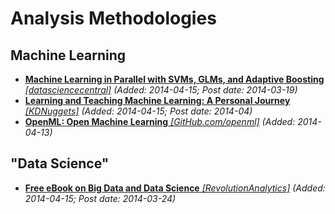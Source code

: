 # Analysis Methodologies

## Machine Learning
* [**Machine Learning in Parallel with SVMs, GLMs, and Adaptive Boosting** *[datasciencecentral]*](http://www.datasciencecentral.com/profiles/blogs/machine-learning-in-parallel-with-support-vector-machines) *(Added: 2014-04-15; Post date: 2014-03-19)*
* [**Learning and Teaching Machine Learning: A Personal Journey** *[KDNuggets]*](http://www.kdnuggets.com/2014/04/learning-teaching-machine-learning-personal-journey.html) *(Added: 2014-04-15; Post date: 2014-04)*
* [**OpenML: Open Machine Learning** *[GitHub.com/openml]*](https://github.com/openml/OpenML) *(Added: 2014-04-13)*

## "Data Science"

* [**Free eBook on Big Data and Data Science** *[RevolutionAnalytics]*](http://blog.revolutionanalytics.com/2014/03/free-ebook-on-big-data-and-data-science.html) *(Added: 2014-04-15; Post date: 2014-03-24)*
